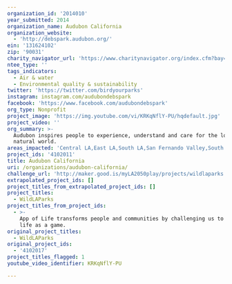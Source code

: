 ```yaml
---
organization_id: '2014010'
year_submitted: 2014
organization_name: Audubon California
organization_website:
  - 'http://debspark.audubon.org/'
ein: '131624102'
zip: '90031'
charity_navigator_url: 'https://www.charitynavigator.org/index.cfm?bay=search.profile&ein=131624102'
ntee_type: ''
tags_indicators:
  - Air & water
  - Environmental quality & sustainability
twitter: 'https://twitter.com/birdyourparks'
instagram: instagram.com/audubondebspark
facebook: 'https://www.facebook.com/audubondebspark'
org_type: Nonprofit
project_image: 'https://img.youtube.com/vi/KRKqNflY-PU/hqdefault.jpg'
project_video: ''
org_summary: >-
  Audubon inspires people to experience, understand and care for the local
  natural world.
areas_impacted: 'Central LA,East LA,South LA,San Fernando Valley,South Bay,Westside'
project_ids: '4102011'
title: Audubon California
uri: /organizations/audubon-california/
challenge_url: 'http://maker.good.is/myLA2050play/projects/wildlaparks.html'
extrapolated_project_ids: []
project_titles_from_extrapolated_project_ids: []
project_titles:
  - WildLAParks
project_titles_from_project_ids:
  - >-
    App of Life transforms people and communities by challenging us to play real
    life as a game.
original_project_titles:
  - WildLAParks
original_project_ids:
  - '4102017'
project_titles_flagged: 1
youtube_video_identifier: KRKqNflY-PU

---
```

